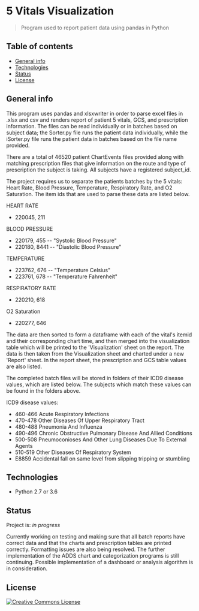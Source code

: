 # 5 Vitals Visualization
> Program used to report patient data using pandas in Python 

## Table of contents
* [General info](#general-info)
* [Technologies](#technologies)
* [Status](#status)
* [License](#licence)

## General info
This program uses pandas and xlsxwriter in order to parse excel files in .xlsx
and csv and renders report of patient 5 vitals, GCS, and prescription information.
The files can be read individually or in batches based on subject data; the Sorter.py
file runs the patient data individually, while the iSorter.py file runs the patient
data in batches based on the file name provided. 

There are a total of 46520 patient ChartEvents files provided along with matching
prescription files that give information on the route and type of prescription
the subject is taking. All subjects have a registered subject_id. 

The project requires us to separate the patients batches by the 5 vitals: Heart Rate,
Blood Pressure, Temperature, Respiratory Rate, and O2 Saturation. The item ids that
are used to parse these data are listed below.

HEART RATE
- 220045, 211

BLOOD PRESSURE
- 220179, 455 -- "Systolic Blood Pressure"
- 220180, 8441 -- "Diastolic Blood Pressure"

TEMPERATURE
- 223762, 676 -- "Temperature Celsius"
- 223761, 678 -- "Temperature Fahrenheit"

RESPIRATORY RATE
- 220210, 618

O2 Saturation
- 220277, 646

The data are then sorted to form a dataframe with each of the vital's itemid and their 
corresponding chart time, and then merged into the visualization table which will be 
printed to the 'Visualization' sheet on the report. The data is then taken from the
Visualization sheet and charted under a new 'Report' sheet. In the report sheet, the
prescription and GCS table values are also listed.

The completed batch files will be stored in folders of their ICD9 disease values, which
are listed below. The subjects which match these values can be found in the folders
above.

ICD9 disease values:
- 460-466  Acute Respiratory Infections
- 470-478  Other Diseases Of Upper Respiratory Tract
- 480-488  Pneumonia And Influenza
- 490-496  Chronic Obstructive Pulmonary Disease And Allied Conditions
- 500-508  Pneumoconioses And Other Lung Diseases Due To External Agents
- 510-519  Other Diseases Of Respiratory System
- E8859    Accidental fall on same level from slipping tripping or stumbling

## Technologies
* Python 2.7 or 3.6

## Status
Project is: _in progress_

Currently working on testing and making sure that all batch reports have correct data and
that the charts and prescription tables are printed correctly. Formatting issues are also 
being resolved. The further implementation of the ADDS chart and categorization programs
is still continuing. Possible implementation of a dashboard or analysis algorithm is in 
consideration.

## License

<a rel="license" href="https://creativecommons.org/licenses/by-nc-sa/3.0/">
    <img alt="Creative Commons License" style="border-width:0" src="https://licensebuttons.net/l/by-nc-sa/3.0/88x31.png" />
</a>